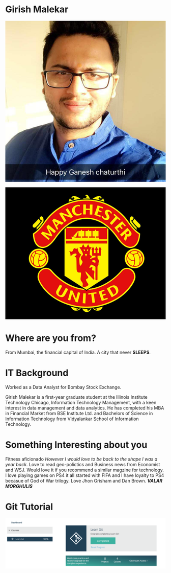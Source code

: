 # Girish Malekar
![Girish](images/ME.jpg)

![Utd](images/Utd.jpg)

# Where are you from?

From Mumbai, the financial capital of India. A city that never **SLEEPS**.
 
# IT Background

Worked as a Data Analyst for Bombay Stock Exchange.

Girish Malekar is a first-year graduate student at the Illinois Institute Technology Chicago, Information Technology Management, with a keen interest in data management and data analytics. He has completed his MBA in Financial Market from BSE Institute Ltd. and Bachelors of Science in Information Technology from Vidyalankar School of Information Technology.

# Something Interesting about you

Fitness aficionado *However I would love to be back to the shape I was a year back*. Love to read geo-polictics and Business news from Economist and WSJ. Would love it if you recommend a similar magzine for technology. I love playing games on PS4 it all started with FIFA and I have loyalty to PS4 becasue of God of War trilogy. Love Jhon Grisham and Dan Brown. _**VALAR MORGHULIS**_

# Git Tutorial
![badge](images/badge.png)
